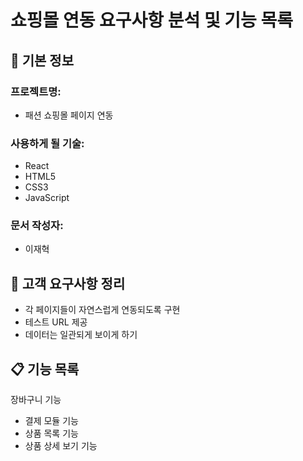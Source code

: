 # 쇼핑몰 연동 요구사항 분석 및 기능 목록

## 📌 기본 정보
### 프로젝트명: 
- 패션 쇼핑몰 페이지 연동 

### 사용하게 될 기술: 
- React
- HTML5
- CSS3
- JavaScript

### 문서 작성자: 
- 이재혁

## 📝 고객 요구사항 정리
- 각 페이지들이 자연스럽게 연동되도록 구현
- 테스트 URL 제공
- 데이터는 일관되게 보이게 하기 

## 📋 기능 목록
장바구니 기능
- 결제 모듈 기능
- 상품 목록 기능
- 상품 상세 보기 기능